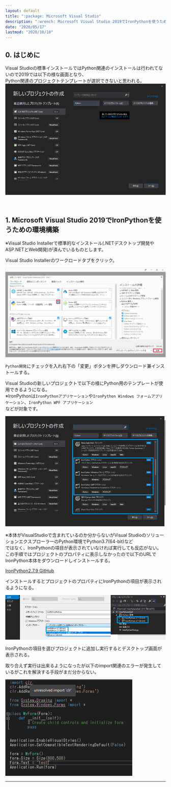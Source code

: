 ```yaml
---
layout: default
title: ":package: Microsoft Visual Studio"
description: ":wrench: Microsoft Visual Studio 2019でIronPythonを使うための環境構築"
date: "2020/05/17"
lastmod: "2020/10/10"
---
```


## 0. はじめに

Visual Studioの標準インストールではPython関連のインストールは行われてないので2019では以下の様な画面となり、  
Python関連のプロジェクトテンプレートが選択できないと思われる。  
![0-1](VsAddInst/VsPythonInstall0s.png)  

<br />

## 1. Microsoft Visual Studio 2019でIronPythonを使うための環境構築

※Visual Studio Installerで標準的なインストール(.NETデスクトップ開発やASP.NETとWeb開発)が済んでいるものとします。  

Visual Studio Installerのワークロードタブをクリック。 

![1-1](VsAddInst/VsPythonInstalls.png)

`Python開発`にチェックを入れ右下の「変更」ボタンを押しダウンロード兼インストールする。  

Visual Studioの新しいプロジェクトで以下の様にPython用のテンプレートが使用できるようになる。  
※IronPythonは`IronPythonアプリケーション`や`IronPython Windows フォームアプリケーション`、`IronPython WPF アプリケーション`  
などが対象です。  

![1-2](VsAddInst/VsPythonInstall2s.png)

※本体がVisualStudioで含まれているのか分からないがVisual StudioのソリューションエクスプローラーのPython環境でPython3.7(64-bit)など  
ではなく、IronPythonの項目が表示されていなければ実行しても反応がない。  
この手順ではプロジェクトのプロパティに表示しなかったので以下のURLでIronPython本体をダウンロードしインストールする。  

[IronPython2.7.9 GitHub](https://github.com/IronLanguages/ironpython2/releases/tag/ipy-2.7.9)  

インストールするとプロジェクトのプロパティにIronPythonの項目が表示されるようになる。

![1-3](VsAddInst/VsPythonInstall3s.png)  

IronPythonの項目を選びプロジェクトに追加し実行するとデスクトップ画面が表示される。  

取り合えず実行は出来るようになったが以下のimport関連のエラーが発生しているがこれを解決する手段がまだ分からない。  

![1-4](VsAddInst/VsPythonInstall4.png)  

* * *
